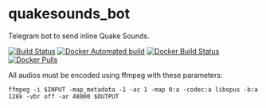 # quakesounds_bot
Telegram bot to send inline Quake Sounds.

[![Build Status](https://travis-ci.org/dmcallejo/quakesounds_bot.svg?branch=master)](https://travis-ci.org/dmcallejo/quakesounds_bot) [![Docker Automated build](https://img.shields.io/docker/automated/dmcallejo/quakesounds_bot.svg)](https://hub.docker.com/r/dmcallejo/quakesounds_bot/) [![Docker Build Status](https://img.shields.io/docker/build/dmcallejo/quakesounds_bot.svg)](https://hub.docker.com/r/dmcallejo/quakesounds_bot/) [![Docker Pulls](https://img.shields.io/docker/pulls/dmcallejo/quakesounds_bot.svg)](https://hub.docker.com/r/dmcallejo/quakesounds_bot)

All audios must be encoded using ffmpeg with these parameters:
```
ffmpeg -i $INPUT -map_metadata -1 -ac 1 -map 0:a -codec:a libopus -b:a 128k -vbr off -ar 48000 $OUTPUT
```
